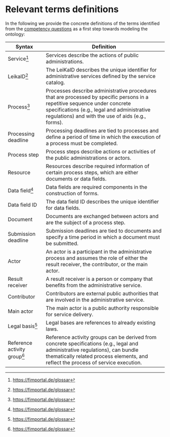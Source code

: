 # Relevant terms definitions

In the following we provide the concrete definitions of the terms identified from the [competency questions](https://github.com/fusion-jena/GerPS-onto/tree/main/docs/competency-questions.md) as a first step towards modeling the ontology:

| Syntax      | Definition |
| ----------- | ----------- |
|Service[^1]      |Services describe the actions of public administrations.    |
|LeikaID[^1]   |The LeiKaID describes the unique identifier for administrative services defined by the service catalog.    |
|Process[^1]    |Processes describe administrative procedures that are processed by specific persons in a repetitive sequence under concrete specifications (e.g., legal and administrative regulations) and with the use of aids (e.g., forms).     |
|Processing deadline  |Processing deadlines are tied to processes and define a period of time in which the execution of a process must be completed.       |
|Process step      |Process steps describe actions or activities of the public administrations or actors.     |
|Resource  |Resources describe required information of certain process steps, which are either documents or data fields.     |
|Data field[^1]     |Data fields are required components in the construction of forms.       |
|Data field ID   |The data field ID describes the unique identifier for data fields.        |
|Document     |Documents are exchanged between actors and are the subject of a process step.      |
|Submission deadline  |Submission deadlines are tied to documents and specify a time period in which a document must be submitted.      |
|Actor      |An actor is a participant in the administrative process and assumes the role of either the result receiver, the contributor, or the main actor.     |
|Result receiver  |A result receiver is a person or company that benefits from the administrative service.       |
|Contributor      |Contributors are external public authorities that are involved in the administrative service.       |
|Main actor  |The main actor is a public authority responsible for service delivery.       |
|Legal basis[^1]      |Legal bases are references to already existing laws.   |
|Reference activity group[^1]   |Reference activity groups can be derived from concrete specifications (e.g., legal and administrative regulations), can bundle thematically related process elements, and reflect the process of service execution.      |

[^1]: https://fimportal.de/glossar
